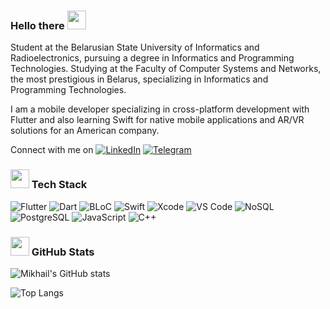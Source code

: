 ### Hello there <a href="#"><img src="https://raw.githubusercontent.com/TOC-EN/TOC-EN/main/wave.gif" width="30"></a>

Student at the Belarusian State University of Informatics and Radioelectronics, pursuing a degree in Informatics and Programming Technologies. Studying at the Faculty of Computer Systems and Networks, the most prestigious in Belarus, specializing in Informatics and Programming Technologies. 

I am a mobile developer specializing in cross-platform development with Flutter and also learning Swift for native mobile applications and AR/VR solutions for an American company.

Connect with me on [![LinkedIn](https://img.shields.io/badge/LinkedIn-blue?style=flat-square&logo=linkedin&logoColor=white)](https://www.linkedin.com/in/mikhail-malashkevich-28875b252/) [![Telegram](https://img.shields.io/badge/Telegram-blue?style=flat-square&logo=telegram&logoColor=white)](https://t.me/miksaFF)

### <a href="#"><img src="https://raw.githubusercontent.com/TOC-EN/TOC-EN/main/tools.gif" width="30"></a> Tech Stack
![Flutter](https://img.shields.io/badge/Flutter-%2302569B.svg?style=flat-square&logo=flutter&logoColor=white)
![Dart](https://img.shields.io/badge/Dart-%230175C2.svg?style=flat-square&logo=dart&logoColor=white)
![BLoC](https://img.shields.io/badge/BLoC-00A6FF?style=flat-square&logo=bloc&logoColor=white)
![Swift](https://img.shields.io/badge/Swift-F05138?style=flat-square&logo=swift&logoColor=white)
![Xcode](https://img.shields.io/badge/Xcode-007ACC?style=flat-square&logo=xcode&logoColor=white)
![VS Code](https://img.shields.io/badge/VS%20Code-0078d7?style=flat-square&logo=visual-studio-code&logoColor=white)
![NoSQL](https://img.shields.io/badge/NoSQL-008000?style=flat-square)
![PostgreSQL](https://img.shields.io/badge/PostgreSQL-336791?style=flat-square&logo=postgresql&logoColor=white)
![JavaScript](https://img.shields.io/badge/JavaScript-323330?style=flat-square&logo=javascript&logoColor=F7DF1E)
![C++](https://img.shields.io/badge/C++-00599C?style=flat-square&logo=c%2B%2B&logoColor=white)

### <a href="#"><img src="https://raw.githubusercontent.com/TOC-EN/TOC-EN/main/stats.gif" width="30"></a> GitHub Stats

![Mikhail's GitHub stats](https://github-readme-stats.vercel.app/api?username=mikhail-sfb&show_icons=true&theme=radical)

![Top Langs](https://github-readme-stats.vercel.app/api/top-langs/?username=mikhail-sfb&layout=compact&theme=radical)
